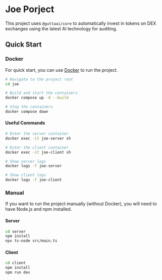 # Joe Porject

This project uses `@guttaai/core` to automatically invest in tokens on DEX exchanges using the latest AI technology for auditing.

## Quick Start

### Docker

For quick start, you can use [Docker](https://www.docker.com/) to run the project.

```bash
# Navigate to the project root
cd joe

# Build and start the containers
docker compose up -d --build

# Stop the containers
docker compose down
```


#### Useful Commands

```bash
# Enter the server container
docker exec -it joe-server sh

# Enter the client container
docker exec -it joe-client sh

# Show server logs
docker logs -f joe-server

# Show client logs
docker logs -f joe-client
```

### Manual

If you want to run the project manually (without Docker), you will need to have Node.js and npm installed.

#### Server

```bash
cd server
npm install
npx ts-node src/main.ts
```

#### Client

```bash
cd client
npm install
npm run dev
```
